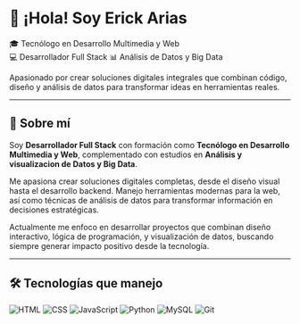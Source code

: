 # 👋 ¡Hola! Soy Erick Arias

🎓 Tecnólogo en Desarrollo Multimedia y Web  
💻 Desarrollador Full Stack 
📊 Análisis de Datos y Big Data  

Apasionado por crear soluciones digitales integrales que combinan código, diseño y análisis de datos para transformar ideas en herramientas reales.

---

## 🚀 Sobre mí

Soy **Desarrollador Full Stack** con formación como **Tecnólogo en Desarrollo Multimedia y Web**, complementado con estudios en **Análisis y visualizacion de Datos y Big Data**.

Me apasiona crear soluciones digitales completas, desde el diseño visual hasta el desarrollo backend. Manejo herramientas modernas para la web, así como técnicas de análisis de datos para transformar información en decisiones estratégicas.  

Actualmente me enfoco en desarrollar proyectos que combinan diseño interactivo, lógica de programación, y visualización de datos, buscando siempre generar impacto positivo desde la tecnología.

---

## 🛠️ Tecnologías que manejo

![HTML](https://img.shields.io/badge/HTML5-E34F26?style=for-the-badge&logo=html5&logoColor=white)
![CSS](https://img.shields.io/badge/CSS3-1572B6?style=for-the-badge&logo=css3&logoColor=white)
![JavaScript](https://img.shields.io/badge/JavaScript-F7DF1E?style=for-the-badge&logo=javascript&logoColor=black)
![Python](https://img.shields.io/badge/Python-3776AB?style=for-the-badge&logo=python&logoColor=white)
![MySQL](https://img.shields.io/badge/MySQL-00000F?style=for-the-badge&logo=mysql&logoColor=white)
![Git](https://img.shields.io/badge/Git-F05032?style=for-the-badge&logo=git&logoColor=white)
